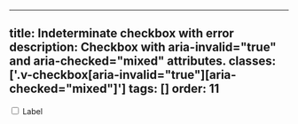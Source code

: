 <!--
 *              © 2025 Visa
 *
 * Licensed under the Apache License, Version 2.0 (the "License");
 * you may not use this file except in compliance with the License.
 * You may obtain a copy of the License at
 *
 *         http://www.apache.org/licenses/LICENSE-2.0
 *
 * Unless required by applicable law or agreed to in writing, software
 * distributed under the License is distributed on an "AS IS" BASIS,
 * WITHOUT WARRANTIES OR CONDITIONS OF ANY KIND, either express or implied.
 * See the License for the specific language governing permissions and
 * limitations under the License.
 *
 -->
---
title: Indeterminate checkbox with error
description: Checkbox with aria-invalid="true" and aria-checked="mixed" attributes.
classes: ['.v-checkbox[aria-invalid="true"][aria-checked="mixed"]']
tags: []
order: 11
---

<div class="v-flex v-align-items-center v-gap-2">
  <input aria-checked="mixed" aria-invalid="true" class="v-checkbox" id="checkbox-error-indeterminate" type="checkbox"/>
  <label class="v-label v-typography-label-large" for="checkbox-error-indeterminate">
    Label
  </label>
</div>
